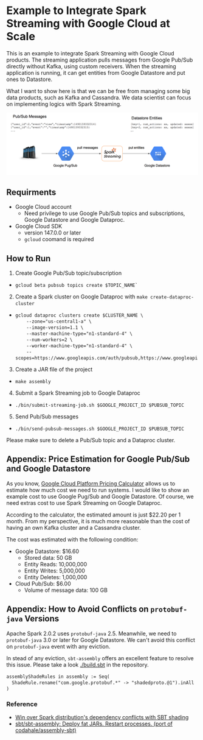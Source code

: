 # Example to Integrate Spark Streaming with Google Cloud at Scale

This is an example to integrate Spark Streaming with Google Cloud products.
The streaming application pulls messages from Google Pub/Sub directly without Kafka, using custom receivers.
When the streaming application is running, it can get entities from Google Datastore and put ones to Datastore.

What I want to show here is that we can be free from managing some big data products, such as Kafka and Cassandra.
We data scientist can focus on implementing logics with Spark Streaming.

![Spark Streaming with Google Cloud](./docs/fig/spark-streaming-with-google.png)

## Requirments

- Google Cloud account
    - Need privilege to use Google Pub/Sub topics and subscriptions, Google Datastore and Google Dataproc.
- Google Cloud SDK
    - version 147.0.0 or later
    - `gcloud` coomand is required

## How to Run

1. Create Google Pub/Sub topic/subscription
  - ```
    gcloud beta pubsub topics create $TOPIC_NAME`
    ```
2. Create a Spark cluster on Google Dataproc with `make create-dataproc-cluster`
  - ```
    gcloud dataproc clusters create $CLUSTER_NAME \
        --zone="us-central1-a" \
        --image-version=1.1 \
        --master-machine-type="n1-standard-4" \
        --num-workers=2 \
        --worker-machine-type="n1-standard-4" \
        --scopes=https://www.googleapis.com/auth/pubsub,https://www.googleapis.com/auth/datastore,https://www.googleapis.com/auth/bigquery,https://www.googleapis.com/auth/devstorage.read_write,https://www.googleapis.com/auth/logging.write
    ```
3. Create a JAR file of the project
  - ```
    make assembly
    ```
4. Submit a Spark Streaming job to Google Dataproc
  - ```
    ./bin/submit-streaming-job.sh $GOOGLE_PROJECT_ID $PUBSUB_TOPIC
    ```
5. Send Pub/Sub messages
  - ```
    ./bin/send-pubsub-messages.sh $GOOGLE_PROJECT_ID $PUBSUB_TOPIC
    ```

Please make sure to delete a Pub/Sub topic and a Dataproc cluster.

## Appendix: Price Estimation for Google Pub/Sub and Google Datastore

As you know, [Google Cloud Platform Pricing Calculator](https://cloud.google.com/products/calculator/) allows us to estimate how much cost we need to run systems.
I would like to show an example cost to use Google Pug/Sub and Google Datastore.
Of course, we need extras cost to use Spark Streaming on Google Dataproc.

According to the calculator, the estimated amount is just $22.20 per 1 month.
From my perspective, it is much more reasonable than the cost of having an own Kafka cluster and a Cassandra cluster.

The cost was estimated with the following condition:
- Google Datastore: $16.60
    - Stored data: 50 GB
    - Entity Reads: 10,000,000
    - Entity Writes: 5,000,000
    - Entity Deletes: 1,000,000
- Cloud Pub/Sub: $6.00
    - Volume of message data: 100 GB

## Appendix: How to Avoid Conflicts on `protobuf-java` Versions

Apache Spark 2.0.2 uses `protobuf-java` 2.5.
Meanwhile, we need to `protobuf-java` 3.0 or later for Google Datastore.
We can't avoid this conflict on `protobuf-java` event with any eviction.

In stead of any eviction, `sbt-assembly` offers an excellent feature to resolve this issue.
Please take a look [./build.sbt](./build.sbt) in the repository.
```
assemblyShadeRules in assembly := Seq(
  ShadeRule.rename("com.google.protobuf.*" -> "shadedproto.@1").inAll
)
```

### Reference
- [Win over Spark distribution's dependency conflicts with SBT shading](http://www.yonatanwilkof.net/spark-dependency-conflict-jackson-sbt-shade-plugin/)
- [sbt/sbt\-assembly: Deploy fat JARs\. Restart processes\. \(port of codahale/assembly\-sbt\)](https://github.com/sbt/sbt-assembly)
